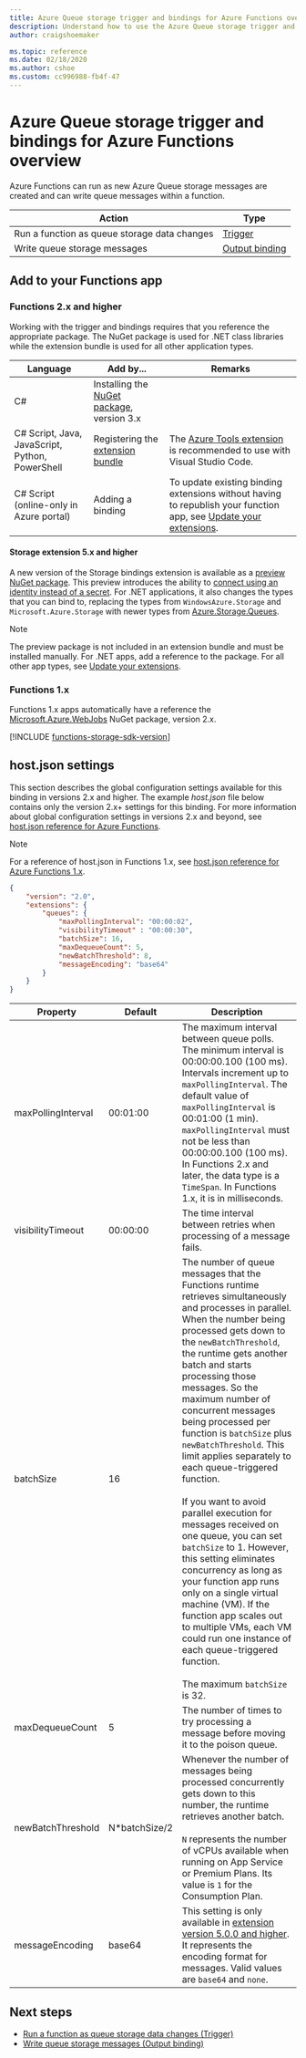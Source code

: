 ```yaml
---
title: Azure Queue storage trigger and bindings for Azure Functions overview
description: Understand how to use the Azure Queue storage trigger and output binding in Azure Functions.
author: craigshoemaker

ms.topic: reference
ms.date: 02/18/2020
ms.author: cshoe
ms.custom: cc996988-fb4f-47
---
```


# Azure Queue storage trigger and bindings for Azure Functions overview

Azure Functions can run as new Azure Queue storage messages are created and can write queue messages within a function.

| Action | Type |
|---------|---------|
| Run a function as queue storage data changes | [Trigger](./functions-bindings-storage-queue-trigger.md) |
| Write queue storage messages |[Output binding](./functions-bindings-storage-queue-output.md) |

## Add to your Functions app

### Functions 2.x and higher

Working with the trigger and bindings requires that you reference the appropriate package. The NuGet package is used for .NET class libraries while the extension bundle is used for all other application types.

| Language                                        | Add by...                                   | Remarks 
|-------------------------------------------------|---------------------------------------------|-------------|
| C#                                              | Installing the [NuGet package], version 3.x | |
| C# Script, Java, JavaScript, Python, PowerShell | Registering the [extension bundle]          | The [Azure Tools extension](https://marketplace.visualstudio.com/items?itemName=ms-vscode.vscode-node-azure-pack) is recommended to use with Visual Studio Code. |
| C# Script (online-only in Azure portal)         | Adding a binding                            | To update existing binding extensions without having to republish your function app, see [Update your extensions]. |

#### Storage extension 5.x and higher

A new version of the Storage bindings extension is available as a [preview NuGet package](https://www.nuget.org/packages/Microsoft.Azure.WebJobs.Extensions.Storage/5.0.0-beta.3). This preview introduces the ability to [connect using an identity instead of a secret](./functions-reference.md#configure-an-identity-based-connection). For .NET applications, it also changes the types that you can bind to, replacing the types from `WindowsAzure.Storage` and `Microsoft.Azure.Storage` with newer types from [Azure.Storage.Queues](/dotnet/api/azure.storage.queues).

> [!NOTE]
> The preview package is not included in an extension bundle and must be installed manually. For .NET apps, add a reference to the package. For all other app types, see [Update your extensions].

[core tools]: ./functions-run-local.md
[extension bundle]: ./functions-bindings-register.md#extension-bundles
[NuGet package]: https://www.nuget.org/packages/Microsoft.Azure.WebJobs.Extensions.Storage
[Update your extensions]: ./functions-bindings-register.md
[Azure Tools extension]: https://marketplace.visualstudio.com/items?itemName=ms-vscode.vscode-node-azure-pack

### Functions 1.x

Functions 1.x apps automatically have a reference the [Microsoft.Azure.WebJobs](https://www.nuget.org/packages/Microsoft.Azure.WebJobs) NuGet package, version 2.x.

[!INCLUDE [functions-storage-sdk-version](../../includes/functions-storage-sdk-version.md)]

<a name="host-json"></a>  

## host.json settings

This section describes the global configuration settings available for this binding in versions 2.x and higher. The example *host.json* file below contains only the version 2.x+ settings for this binding. For more information about global configuration settings in versions 2.x and beyond, see [host.json reference for Azure Functions](functions-host-json.md).

> [!NOTE]
> For a reference of host.json in Functions 1.x, see [host.json reference for Azure Functions 1.x](functions-host-json-v1.md).

```json
{
    "version": "2.0",
    "extensions": {
        "queues": {
            "maxPollingInterval": "00:00:02",
            "visibilityTimeout" : "00:00:30",
            "batchSize": 16,
            "maxDequeueCount": 5,
            "newBatchThreshold": 8,
            "messageEncoding": "base64"
        }
    }
}
```

|Property  |Default | Description |
|---------|---------|---------|
|maxPollingInterval|00:01:00|The maximum interval between queue polls. The minimum interval is 00:00:00.100 (100 ms). Intervals increment up to `maxPollingInterval`. The default value of `maxPollingInterval` is 00:01:00 (1 min). `maxPollingInterval` must not be less than 00:00:00.100 (100 ms). In Functions 2.x and later, the data type is a `TimeSpan`. In Functions 1.x, it is in milliseconds.|
|visibilityTimeout|00:00:00|The time interval between retries when processing of a message fails. |
|batchSize|16|The number of queue messages that the Functions runtime retrieves simultaneously and processes in parallel. When the number being processed gets down to the `newBatchThreshold`, the runtime gets another batch and starts processing those messages. So the maximum number of concurrent messages being processed per function is `batchSize` plus `newBatchThreshold`. This limit applies separately to each queue-triggered function. <br><br>If you want to avoid parallel execution for messages received on one queue, you can set `batchSize` to 1. However, this setting eliminates concurrency as long as your function app runs only on a single virtual machine (VM). If the function app scales out to multiple VMs, each VM could run one instance of each queue-triggered function.<br><br>The maximum `batchSize` is 32. |
|maxDequeueCount|5|The number of times to try processing a message before moving it to the poison queue.|
|newBatchThreshold|N*batchSize/2|Whenever the number of messages being processed concurrently gets down to this number, the runtime retrieves another batch.<br><br>`N` represents the number of vCPUs available when running on App Service or Premium Plans. Its value is `1` for the Consumption Plan.|
|messageEncoding|base64| This setting is only available in [extension version 5.0.0 and higher](#storage-extension-5x-and-higher). It represents the encoding format for messages. Valid values are `base64` and `none`.|

## Next steps

- [Run a function as queue storage data changes (Trigger)](./functions-bindings-storage-queue-trigger.md)
- [Write queue storage messages (Output binding)](./functions-bindings-storage-queue-output.md)
